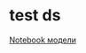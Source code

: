 # test ds

[Notebook модели](https://colab.research.google.com/drive/1jC39Vy47Ibo5yMMvpZNuR1DCcv_3n2W6#scrollTo=Wdne7WbkcVhD)
